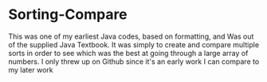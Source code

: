 # Sorting-Compare
This was one of my earliest Java codes, based on formatting, and Was out of the supplied Java Textbook. It was simply to create and compare multiple sorts in order to see which was the best at going through a large array of numbers. I only threw up on Github since it's an early work I can compare to my later work
